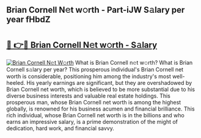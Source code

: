 ## Brian Cornell N𝚎t w𝚘rth - Part-iJW S𝚊lary per year fHbdZ

# <h2><a href="http://gc2pg0.nevu.top/?p=Brian+Cornell">🔗 👉🔴 Brian Cornell N𝚎t w𝚘rth - S𝚊lary</a></h2>

[![Brian Cornell N𝚎t W𝚘rth](https://i.imgur.com/Oavwk0R.jpeg)](http://gc2pg0.nevu.top/?p=Brian+Cornell)
What is Brian Cornell n𝚎t w𝚘rth? What is Brian Cornell s𝚊lary per year?
This prosperous individual's Brian Cornell net worth is considerable, positioning him among the industry's most well-heeled. His yearly earnings are significant, but they are overshadowed by Brian Cornell net worth, which is believed to be more substantial due to his diverse business interests and valuable real estate holdings. This prosperous man, whose Brian Cornell net worth is among the highest globally, is renowned for his business acumen and financial brilliance. This rich individual, whose Brian Cornell net worth is in the billions and who earns an impressive salary, is a prime demonstration of the might of dedication, hard work, and financial savvy.
